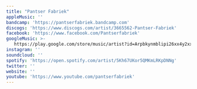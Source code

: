 ```yaml
---
title: "Pantser Fabriek"
appleMusic: ''
bandcamp: 'https://pantserfabriek.bandcamp.com'
discogs: 'https://www.discogs.com/artist/3665562-Pantser-Fabriek'
facebook: 'https://www.facebook.com/Pantserfabriek'
googleMusic: >-
   https://play.google.com/store/music/artist?id=Arpbkynmblipi26xx4y2xxaxp64
instagram: ''
soundcloud: ''
spotify: 'https://open.spotify.com/artist/5Kh67UKor5QMKmLRKpDNNg'
twitter: ''
website: ''
youtube: 'https://www.youtube.com/pantserfabriek'
---
```

